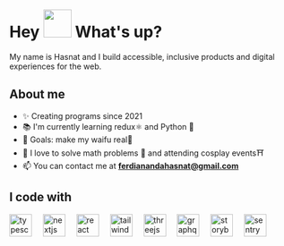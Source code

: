 <h1> Hey <img src="https://media.tenor.com/ZRHVn5t3nm4AAAAi/sataniasalaught.gif" width="50" /> What's up?</h1>

<p> My name is Hasnat and I build accessible, inclusive products and digital experiences for the web. </p>

## About me

- ✨ Creating programs since 2021
- 📚 I'm currently learning redux⚛️ and Python 🐍
- 🎯 Goals: make my waifu real👒
- 🎲 I love to solve math problems 🧮 and attending cosplay events⛩️
- 📫 You can contact me at **ferdianandahasnat@gmail.com**

## I code with

<div align="left">
  <img src="https://cdn.jsdelivr.net/gh/devicons/devicon/icons/typescript/typescript-original.svg" height="40" alt="typescript logo"  />
  <img width="12" />
  <img src="https://seeklogo.com/images/N/next-js-icon-logo-EE302D5DBD-seeklogo.com.png" height="40" alt="nextjs logo"  />
  <img width="12" />
  <img src="https://cdn.jsdelivr.net/gh/devicons/devicon/icons/react/react-original.svg" height="40" alt="react logo"  />
  <img width="12" />
  <img src="https://cdn.simpleicons.org/tailwindcss/06B6D4" height="40" alt="tailwindcss logo"  />
  <img width="12" />
  <img src="https://global.discourse-cdn.com/standard17/uploads/threejs/original/2X/e/e4f86d2200d2d35c30f7b1494e96b9595ebc2751.png" height="40" alt="threejs logo"  />
  <img width="12" />
  <img src="https://cdn.jsdelivr.net/gh/devicons/devicon/icons/graphql/graphql-plain.svg" height="40" alt="graphql logo"  />
  <img width="12" />
  <img src="https://cdn.jsdelivr.net/gh/devicons/devicon/icons/storybook/storybook-original.svg" height="40" alt="storybook logo"  />
  <img width="12" />
  <img src="https://cdn.simpleicons.org/sentry/362D59" height="40" alt="sentry logo"  />
</div>
